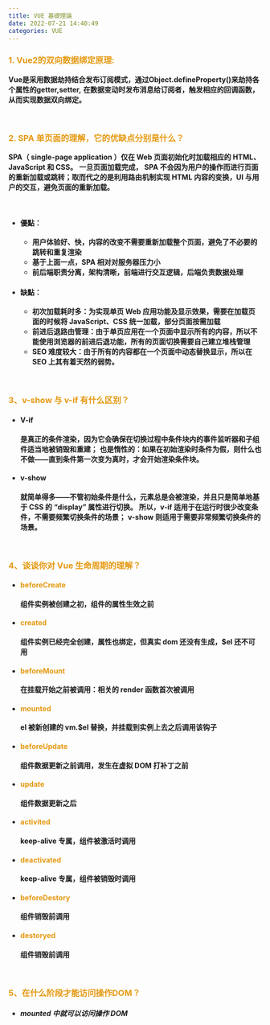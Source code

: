 ```yaml
---
title: VUE 基礎理論
date: 2022-07-21 14:40:49
categories: VUE
---
```


### <font color='e59911'>1. Vue2的双向数据绑定原理:</font>
   **Vue是采用数据劫持结合发布订阅模式，通过Object.defineProperty()来劫持各个属性的getter,setter,**
   **在数据变动时发布消息给订阅者，触发相应的回调函数，从而实现数据双向绑定。**

<br>

### <font color='e59911'>2. SPA 单页面的理解，它的优缺点分别是什么？</font>
   **SPA（ single-page application ）仅在 Web 页面初始化时加载相应的 HTML、JavaScript 和 CSS。**
   **一旦页面加载完成，**
   **SPA 不会因为用户的操作而进行页面的重新加载或跳转；取而代之的是利用路由机制实现 HTML 内容的变换，UI 与用户的交互，避免页面的重新加载。**

<br>

+ #### **優點：**
	+ **用户体验好、快，内容的改变不需要重新加载整个页面，避免了不必要的跳转和重复渲染**
	+ **基于上面一点，SPA 相对对服务器压力小**
	+ **前后端职责分离，架构清晰，前端进行交互逻辑，后端负责数据处理**

+ #### **缺點：**
	+ **初次加载耗时多：为实现单页 Web 应用功能及显示效果，需要在加载页面的时候将 JavaScript、CSS 统一加载，部分页面按需加载**
	+ **前进后退路由管理：由于单页应用在一个页面中显示所有的内容，所以不能使用浏览器的前进后退功能，所有的页面切换需要自己建立堆栈管理**
	+ **SEO 难度较大：由于所有的内容都在一个页面中动态替换显示，所以在 SEO 上其有着天然的弱势。**

<br>

### <font color='e59911'>3、v-show 与 v-if 有什么区别？</font>

+ #### **V-if**
   **是真正的条件渲染，因为它会确保在切换过程中条件块内的事件监听器和子组件适当地被销毁和重建；**
   **也是惰性的：如果在初始渲染时条件为假，则什么也不做——直到条件第一次变为真时，才会开始渲染条件块。**
+ #### **v-show**
   **就简单得多——不管初始条件是什么，元素总是会被渲染，并且只是简单地基于 CSS 的 “display” 属性进行切换。**
   **所以，v-if 适用于在运行时很少改变条件，不需要频繁切换条件的场景；**
   **v-show 则适用于需要非常频繁切换条件的场景。**

<br>

### <font color='e59911'>4、谈谈你对 Vue 生命周期的理解？</font>

+  #### **<font color='e59911' >beforeCreate</font>**
	**组件实例被创建之初，组件的属性生效之前**
+  #### **<font color='e59911' >created</font>**
	**组件实例已经完全创建，属性也绑定，但真实 dom 还没有生成，$el 还不可用**
+  #### **<font color='e59911' >beforeMount</font>**
	**在挂载开始之前被调用：相关的 render 函数首次被调用**
+  #### **<font color='e59911' >mounted</font>**
	**el 被新创建的 vm.$el 替换，并挂载到实例上去之后调用该钩子**
+  #### **<font color='e59911' >beforeUpdate</font>**
	**组件数据更新之前调用，发生在虚拟 DOM 打补丁之前**
+  #### **<font color='e59911' >update</font>**
	**组件数据更新之后**
+  #### **<font color='e59911' >activited</font>**
	**keep-alive 专属，组件被激活时调用**
+  #### **<font color='e59911' >deactivated</font>**
	**keep-alive 专属，组件被销毁时调用**
+  #### **<font color='e59911' >beforeDestory</font>**
	**组件销毁前调用**
+  #### **<font color='e59911' >destoryed</font>**
	**组件销毁前调用**

<br>

### <font color='e59911'>5、在什么阶段才能访问操作DOM？</font>

+ ##### **mounted 中就可以访问操作 DOM**